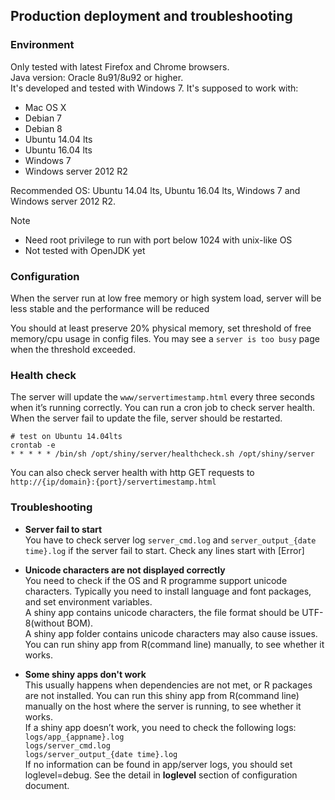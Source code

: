 ## Production deployment and troubleshooting


### Environment 
Only tested with latest Firefox and Chrome browsers.  
Java version: Oracle 8u91/8u92 or higher.  
It's developed and tested with Windows 7. It's supposed to work with:
* Mac OS X
* Debian 7
* Debian 8
* Ubuntu 14.04 lts
* Ubuntu 16.04 lts
* Windows 7
* Windows server 2012 R2

Recommended OS: Ubuntu 14.04 lts, Ubuntu 16.04 lts, Windows 7 and Windows server 2012 R2.  


Note 
* Need root privilege to run with port below 1024 with unix-like OS
* Not tested with OpenJDK yet


### Configuration
When the server run at low free memory or high system load, server will be less stable and the performance will be reduced

You should at least preserve 20% physical memory, set threshold of free memory/cpu usage in config files. You may see a `server is too busy` page when the threshold exceeded.



### Health check
The server will update the `www/servertimestamp.html` every three seconds when it’s running correctly. You can run a cron job to check server health. When the server fail to update the file, server should be restarted.

```
# test on Ubuntu 14.04lts
crontab -e
* * * * * /bin/sh /opt/shiny/server/healthcheck.sh /opt/shiny/server 
```
You can also check server health with http GET requests to `http://{ip/domain}:{port}/servertimestamp.html`




### Troubleshooting

  - **Server fail to start**  
You have to check server log `server_cmd.log` and `server_output_{date time}.log` if the server fail to start. Check any lines start with [Error]

  - **Unicode characters are not displayed correctly**  
You need to check if the OS and R programme support unicode characters. Typically you need to install language and font packages, and set environment variables.  
A shiny app contains unicode characters, the file format should be UTF-8(without BOM).  
A shiny app folder contains unicode characters may also cause issues.  
You can run shiny app from R(command line) manually, to see whether it works.  

  - **Some shiny apps don't work**  
This usually happens when dependencies are not met, or R packages are not installed. 
You can run this shiny app from R(command line) manually on the host where the server is running, to see whether it works.  
If a shiny app doesn’t work, you need to check the following logs:  
`logs/app_{appname}.log`  
`logs/server_cmd.log`  
`logs/server_output_{date time}.log`  
If no information can be found in app/server logs, you should set loglevel=debug. See the detail in **loglevel** section of configuration document.




